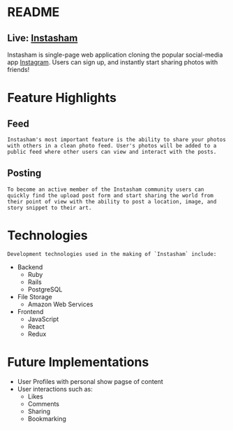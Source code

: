 # README

## Live: [Instasham](https://instagramsham.herokuapp.com/#/ "Instasham")

Instasham is single-page web application cloning the popular social-media app [Instagram](https://www.instagram.com/ "Instagram"). Users can sign up, and instantly start sharing photos with friends!

# Feature Highlights

## Feed
    Instasham's most important feature is the ability to share your photos with others in a clean photo feed. User's photos will be added to a public feed where other users can view and interact with the posts.

## Posting
    To become an active member of the Instasham community users can quickly find the upload post form and start sharing the world from their point of view with the ability to post a location, image, and story snippet to their art.

# Technologies
    Development technologies used in the making of `Instasham` include:
 * Backend
    * Ruby
    * Rails
    * PostgreSQL
* File Storage
    * Amazon Web Services
* Frontend
    * JavaScript
    * React
    * Redux
    
# Future Implementations
* User Profiles with personal show pagse of content
* User interactions such as:
    * Likes
    * Comments
    * Sharing
    * Bookmarking